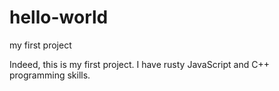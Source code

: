 # hello-world
my first project

Indeed, this is my first project.  I have rusty JavaScript and C++ programming skills.  

